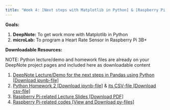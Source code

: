 ```yaml
---
title: "Week 4: [Next steps with Matplotlib in Python] & [Raspberry Pi 3B+ with a Heart Rate Sensor]"
---
```


**Goals:** 
1. **DeepNote:** To get work more with Matplotlib in Python
2. **microLab:** To program a Heart Rate Sensor in Raspberry Pi 3B+ 

**Downloadable Resources:** 

NOTE: Python lecture/demo and homework files are already on your DeepNote project pages and included here as downloadable content 
1. <a href="/files/Week4-Demo4-Guide.ipynb" target="_blank">DeepNote Lecture/Demo for the next steps in Pandas using Python [Download ipynb-file]</a><br>
2. <a href="/files/HW4.ipynb" target="_blank">Python Homework 2 [Download ipynb-file]</a> & <a href="/files/HW4.csv" target="_blank">its CSV-file [Download csv-file]</a><br>
5. <a href="/files/Deck3_RPi3BplusPulseSensor_Module2_10152021.pdf" target="_blank">Raspberry Pi-related Lecture Slides [Download PDF]</a><br>
6. <a href="https://github.com/GWU-APSC1001/Fall2021/tree/main/Week4-HeartRate" target="_blank">Raspberry Pi-related codes [View and Download py-files]</a><br>